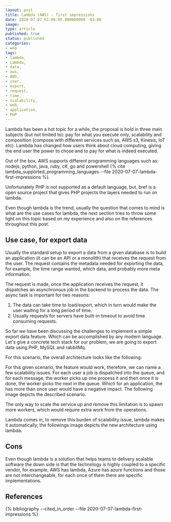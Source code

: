 ```yaml
---
layout: post
title: Lambda (AWS) - first impressions
date: 2020-07-07 01:06:05.000000000 -03:00
image: 
type: article
published: true
status: published
categories:
- web
tags:
- lambda,
- Lambda,
- data,
- aws,
- AWS,
- user,
- export,
- request,
- time,
- scalability,
- web,
- application,
- PHP
---
```


Lambda has been a hot topic for a while, the proposal is hold in three main
subjects (but not limited to): pay for what you execute only, scalability and composition
(compose with different services such as, AWS s3, Kinesis, IoT etc).
Lambda has changed how users think about cloud computing, giving the end user
the power to chose and to pay for what is indeed executed.

Out of the box, AWS supports different programming languages such as: nodejs,
python, java, ruby, c#, go and powershell {% cite lambda_supported_programming_languages --file 2020-07-07-lambda-first-impressions %}.

Unfortunately PHP is not supported as a default language, but, bref is a open source project
that gives PHP projects the layers needed to run on lambda.

Even though lambda is the trend, usually the question that comes to mind is what are
the use cases for lambda, the next section tries to throw some light on this topic
based on my experience and also on the references throughout this post.

## Use case, for export data

Usually the standard setup to export a data from a given database is to build an application
(it can be an API or a monolith) that receives the request from the user. The
request contains the metadata needed for exporting the data, for example, the
time range wanted, which data, and probably more meta information.

The request is made, once the application receives the request, it dispatches an
asynchronous job in the backend to process the data. The async task is important
for two reasons:

1. The data can take time to load/export, which in turn would make the user waiting for a long period of time.
2. Usually requests for servers have built-in timeout to avoid time consuming requests.

So far we have been discussing the challenges to implement a simple export data feature.
Which can be accomplished by any modern language. Let's give a concrete tech stack for our problem, we
are going to export data using PHP, MySQL and rabbitMq.

For this scenario, the overall architecture looks like the following:

<!-- place image here, first arquicture overview -->

For this given scenario, the feature would work, therefore, we can name a few scalability issues.
For each user a job is dispatched into the queue, and for each message, the worker picks up one
process it and then once it is done, the worker picks the next in the queue. Which for an application,
the has more than once user would have a negative impact. The following image depicts the described
scenario.

<!-- place the image that illustrates the issue -->

The only way to scale the service up and remove this limitation is to spawn more workers, which would require
extra work from the operations.

Lambda comes in, to remove this burden of scalability issue, lambda makes it automatically, the followings
image depicts the new architecture using lambda.


<!-- describe here when it can help with lambda -->

## Cons

Even though lambda is a solution that helps teams to delivery scalable software the down side is that
the technology is highly coupled to a specific vendor, for example, AWS has lambda, Azure has azure functions
and those are not interchangeable, for each once of them there are specific implementations.

## References

{% bibliography --cited_in_order --file 2020-07-07-lambda-first-impressions %}
